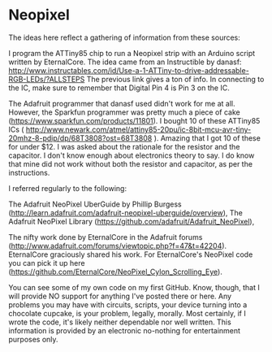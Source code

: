 Neopixel
========

The ideas here reflect a gathering of information from these sources: 

I program the ATTiny85 chip to run a Neopixel strip with an Arduino script written by EternalCore. The idea came from an  Instructible by danasf: http://www.instructables.com/id/Use-a-1-ATTiny-to-drive-addressable-RGB-LEDs/?ALLSTEPS The previous link gives a ton of info. In connecting to the IC, make sure to remember that Digital Pin 4 is Pin 3 on the IC. 

The Adafruit programmer that danasf used didn't work for me at all. However, the Sparkfun programmer was pretty much a piece of cake (https://www.sparkfun.com/products/11801). I bought 10 of these ATTiny85 ICs ( http://www.newark.com/atmel/attiny85-20pu/ic-8bit-mcu-avr-tiny-20mhz-8-pdip/dp/68T3808?ost=68T3808 ). Amazing that I got 10 of these for under $12. I was asked about the rationale for the resistor and the capacitor. I don't know enough about electronics theory to say. I do know that mine did not work without both the resistor and capacitor, as per the instructions. 

I referred regularly to the following:

The Adafruit NeoPixel UberGuide by Phillip Burgess (http://learn.adafruit.com/adafruit-neopixel-uberguide/overview), 
The Adafruit NeoPixel Library (https://github.com/adafruit/Adafruit_NeoPixel), 

The nifty work done by EternalCore in the Adafruit forums (http://www.adafruit.com/forums/viewtopic.php?f=47&t=42204). EternalCore graciously shared his work. For EternalCore's NeoPixel code you can pick it up here (https://github.com/EternalCore/NeoPixel_Cylon_Scrolling_Eye). 

You can see some of my own code on my first GitHub. Know, though, that I will provide NO support for anything I've posted there or here. Any problems you may have with circuits, scripts, your device turning into a chocolate cupcake, is your problem, legally, morally. Most certainly, if I wrote the code, it's likely neither dependable nor well written. This information is provided by an electronic no-nothing for entertainment purposes only.  
